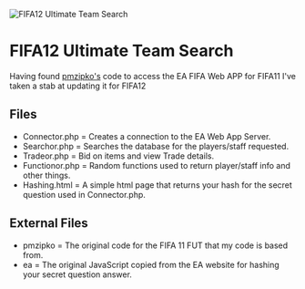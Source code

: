 ![FIFA12 Ultimate Team Search](http://i.imgur.com/gUxon.png)

# FIFA12 Ultimate Team Search

Having found [pmzipko's](http://pastebin.com/Zu5uDP7X) code to access the EA FIFA Web APP for FIFA11 I've taken a stab at updating it for FIFA12

## Files
* Connector.php  = Creates a connection to the EA Web App Server.
* Searchor.php   = Searches the database for the players/staff requested.
* Tradeor.php    = Bid on items and view Trade details.
* Functionor.php = Random functions used to return player/staff info and other things.
* Hashing.html   = A simple html page that returns your hash for the secret question used in Connector.php.

## External Files
* pmzipko = The original code for the FIFA 11 FUT that my code is based from.
* ea      = The original JavaScript copied from the EA website for hashing your secret question answer.